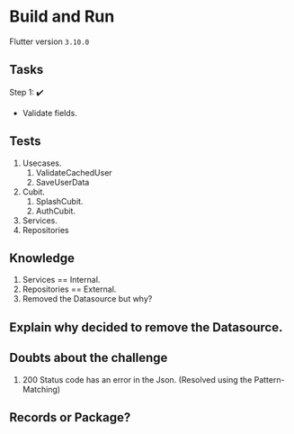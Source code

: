 # Build and Run

Flutter version `3.10.0`

## Tasks

Step 1: ✔️

- Validate fields.

## Tests

1. Usecases.
   1. ValidateCachedUser
   2. SaveUserData
2. Cubit.
   1. SplashCubit.
   2. AuthCubit.
3. Services.
4. Repositories

## Knowledge

1. Services == Internal.
2. Repositories == External.
3. Removed the Datasource but why?

## Explain why decided to remove the Datasource.

## Doubts about the challenge

1. 200 Status code has an error in the Json. (Resolved using the Pattern-Matching)

## Records or Package?
